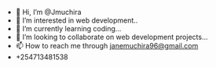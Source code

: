 - 👋 Hi, I’m @Jmuchira
- 👀 I’m interested in web development..
- 🌱 I’m currently  learning coding...
- 💞️ I’m looking to collaborate on web development projects...
- 📫 How to reach me through janemuchira96@gmail.com
- +254713481538

<!---
Jmuchira/Jmuchira is a ✨ special ✨ repository because its `README.md` (this file) appears on your GitHub profile.
You can click the Preview link to take a look at your changes.
--->
